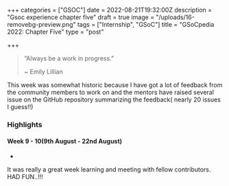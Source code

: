 +++
categories = ["GSOC"]
date = 2022-08-21T19:32:00Z
description = "Gsoc experience chapter five"
draft = true
image = "/uploads/16-removebg-preview.png"
tags = ["Internship", "GSoC"]
title = "GSoCpedia 2022: Chapter Five"
type = "post"

+++
> “Always be a work in progress.”
>
> \~ Emily Lillian

This week was somewhat historic because I have got a lot of feedback from the community members to work on and the mentors have raised several issue on the GitHub repository summarizing the feedback( nearly 20 issues I guess!!)

### Highlights

#### Week 9 - 10(9th August - 22nd August)

* 

It was really a great week learning and meeting with fellow contributors. HAD FUN..!!!
